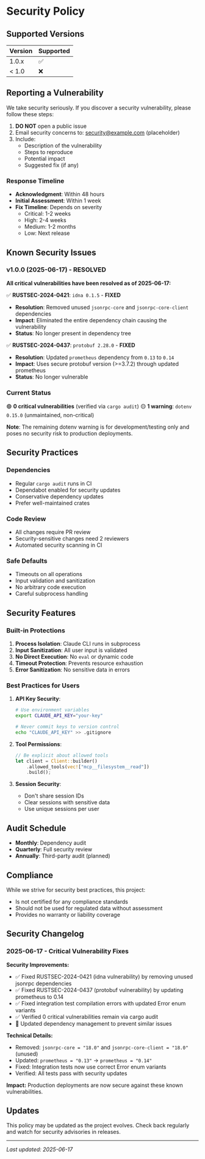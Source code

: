 # Security Policy

## Supported Versions

| Version | Supported          |
| ------- | ------------------ |
| 1.0.x   | :white_check_mark: |
| < 1.0   | :x:                |

## Reporting a Vulnerability

We take security seriously. If you discover a security vulnerability, please follow these steps:

1. **DO NOT** open a public issue
2. Email security concerns to: security@example.com (placeholder)
3. Include:
   - Description of the vulnerability
   - Steps to reproduce
   - Potential impact
   - Suggested fix (if any)

### Response Timeline

- **Acknowledgment**: Within 48 hours
- **Initial Assessment**: Within 1 week
- **Fix Timeline**: Depends on severity
  - Critical: 1-2 weeks
  - High: 2-4 weeks
  - Medium: 1-2 months
  - Low: Next release

## Known Security Issues

### v1.0.0 (2025-06-17) - RESOLVED

**All critical vulnerabilities have been resolved as of 2025-06-17:**

✅ **RUSTSEC-2024-0421**: `idna 0.1.5` - **FIXED**
   - **Resolution**: Removed unused `jsonrpc-core` and `jsonrpc-core-client` dependencies
   - **Impact**: Eliminated the entire dependency chain causing the vulnerability
   - **Status**: No longer present in dependency tree

✅ **RUSTSEC-2024-0437**: `protobuf 2.28.0` - **FIXED**
   - **Resolution**: Updated `prometheus` dependency from `0.13` to `0.14`
   - **Impact**: Uses secure protobuf version (>=3.7.2) through updated prometheus
   - **Status**: No longer vulnerable

### Current Status

🟢 **0 critical vulnerabilities** (verified via `cargo audit`)
🟡 **1 warning**: `dotenv 0.15.0` (unmaintained, non-critical)

**Note**: The remaining dotenv warning is for development/testing only and poses no security risk to production deployments.

## Security Practices

### Dependencies

- Regular `cargo audit` runs in CI
- Dependabot enabled for security updates
- Conservative dependency updates
- Prefer well-maintained crates

### Code Review

- All changes require PR review
- Security-sensitive changes need 2 reviewers
- Automated security scanning in CI

### Safe Defaults

- Timeouts on all operations
- Input validation and sanitization
- No arbitrary code execution
- Careful subprocess handling

## Security Features

### Built-in Protections

1. **Process Isolation**: Claude CLI runs in subprocess
2. **Input Sanitization**: All user input is validated
3. **No Direct Execution**: No `eval` or dynamic code
4. **Timeout Protection**: Prevents resource exhaustion
5. **Error Sanitization**: No sensitive data in errors

### Best Practices for Users

1. **API Key Security**:
   ```bash
   # Use environment variables
   export CLAUDE_API_KEY="your-key"
   
   # Never commit keys to version control
   echo "CLAUDE_API_KEY" >> .gitignore
   ```

2. **Tool Permissions**:
   ```rust
   // Be explicit about allowed tools
   let client = Client::builder()
       .allowed_tools(vec!["mcp__filesystem__read"])
       .build();
   ```

3. **Session Security**:
   - Don't share session IDs
   - Clear sessions with sensitive data
   - Use unique sessions per user

## Audit Schedule

- **Monthly**: Dependency audit
- **Quarterly**: Full security review
- **Annually**: Third-party audit (planned)

## Compliance

While we strive for security best practices, this project:
- Is not certified for any compliance standards
- Should not be used for regulated data without assessment
- Provides no warranty or liability coverage

## Security Changelog

### 2025-06-17 - Critical Vulnerability Fixes

**Security Improvements:**
- ✅ Fixed RUSTSEC-2024-0421 (idna vulnerability) by removing unused jsonrpc dependencies
- ✅ Fixed RUSTSEC-2024-0437 (protobuf vulnerability) by updating prometheus to 0.14
- ✅ Fixed integration test compilation errors with updated Error enum variants
- ✅ Verified 0 critical vulnerabilities remain via cargo audit
- 🔧 Updated dependency management to prevent similar issues

**Technical Details:**
- Removed: `jsonrpc-core = "18.0"` and `jsonrpc-core-client = "18.0"` (unused)
- Updated: `prometheus = "0.13"` → `prometheus = "0.14"`
- Fixed: Integration tests now use correct Error enum variants
- Verified: All tests pass with security updates

**Impact:** Production deployments are now secure against these known vulnerabilities.

## Updates

This policy may be updated as the project evolves. Check back regularly and watch for security advisories in releases.

---

*Last updated: 2025-06-17*
